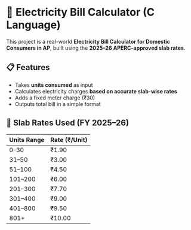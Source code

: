 # 🔌 Electricity Bill Calculator (C Language)

This project is a real-world **Electricity Bill Calculator for Domestic Consumers in AP**, built using the **2025–26 APERC-approved slab rates**.

## 📋 Features

- Takes **units consumed** as input
- Calculates electricity charges **based on accurate slab-wise rates**
- Adds a fixed meter charge (₹30)
- Outputs total bill in a simple format

## 🧮 Slab Rates Used (FY 2025–26)

| Units Range | Rate (₹/Unit) |
|-------------|----------------|
| 0–30        | ₹1.90          |
| 31–50       | ₹3.00          |
| 51–100      | ₹4.50          |
| 101–200     | ₹6.00          |
| 201–300     | ₹7.70          |
| 301–400     | ₹9.00          |
| 401–800     | ₹9.50          |
| 801+        | ₹10.00         |


